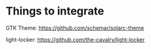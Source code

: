 
# Things to integrate

GTK Theme: https://github.com/schemar/solarc-theme

light-locker: https://github.com/the-cavalry/light-locker
